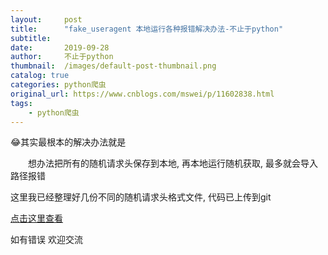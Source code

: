 ```yaml
---
layout:     post
title:      "fake_useragent 本地运行各种报错解决办法-不止于python"
subtitle:   
date:       2019-09-28
author:     不止于python
thumbnail:  /images/default-post-thumbnail.png
catalog: true
categories: python爬虫
original_url: https://www.cnblogs.com/mswei/p/11602838.html
tags:
    - python爬虫
---
```


😂其实最根本的解决办法就是

　　想办法把所有的随机请求头保存到本地, 再本地运行随机获取, 最多就会导入路径报错

这里我已经整理好几份不同的随机请求头格式文件, 代码已上传到git

[点击这里查看](https://github.com/Mehaei/local_ua)

如有错误 欢迎交流